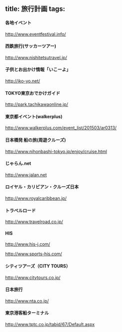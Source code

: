 title: 旅行計画
tags:
---

#### 各地イベント

http://www.eventfestival.info/

#### 西鉄旅行(サッカーツアー)

http://www.nishitetsutravel.jp/

#### 子供とお出かけ情報「いこーよ」

http://iko-yo.net/

#### TOKYO東京おでかけガイド

http://park.tachikawaonline.jp/

#### 東京都イベント(walkerplus)

http://www.walkerplus.com/event_list/201503/ar0313/

#### 日本橋発 船の旅(周遊クルーズ)

http://www.nihonbashi-tokyo.jp/enjoy/cruise.html

#### じゃらん.net

http://www.jalan.net

#### ロイヤル・カリビアン・クルーズ日本

http://www.royalcaribbean.jp/

#### トラベルロード

http://www.travelroad.co.jp/

#### HIS

http://www.his-j.com/

http://www.sports-his.com/

#### シティツアーズ（CITY TOURS）

http://www.citytours.co.jp/

#### 日本旅行

http://www.nta.co.jp/

#### 東京港客船ターミナル

http://www.tptc.co.jp/tabid/67/Default.aspx
